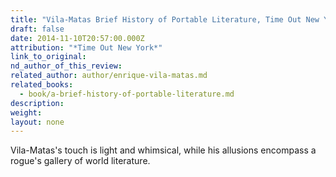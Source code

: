 ```yaml
---
title: "Vila-Matas Brief History of Portable Literature, Time Out New York"
draft: false
date: 2014-11-10T20:57:00.000Z
attribution: "*Time Out New York*"
link_to_original:
nd_author_of_this_review:
related_author: author/enrique-vila-matas.md
related_books:
  - book/a-brief-history-of-portable-literature.md
description:
weight:
layout: none
---
```

Vila-Matas's touch is light and whimsical, while his allusions encompass a rogue's gallery of world literature.


